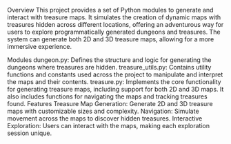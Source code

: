 Overview
This project provides a set of Python modules to generate and interact with treasure maps. It simulates the creation of dynamic maps with treasures hidden across different locations, offering an adventurous way for users to explore programmatically generated dungeons and treasures. The system can generate both 2D and 3D treasure maps, allowing for a more immersive experience.

Modules
dungeon.py: Defines the structure and logic for generating the dungeons where treasures are hidden.
treasure_utils.py: Contains utility functions and constants used across the project to manipulate and interpret the maps and their contents.
treasure.py: Implements the core functionality for generating treasure maps, including support for both 2D and 3D maps. It also includes functions for navigating the maps and tracking treasures found.
Features
Treasure Map Generation: Generate 2D and 3D treasure maps with customizable sizes and complexity.
Navigation: Simulate movement across the maps to discover hidden treasures.
Interactive Exploration: Users can interact with the maps, making each exploration session unique.

